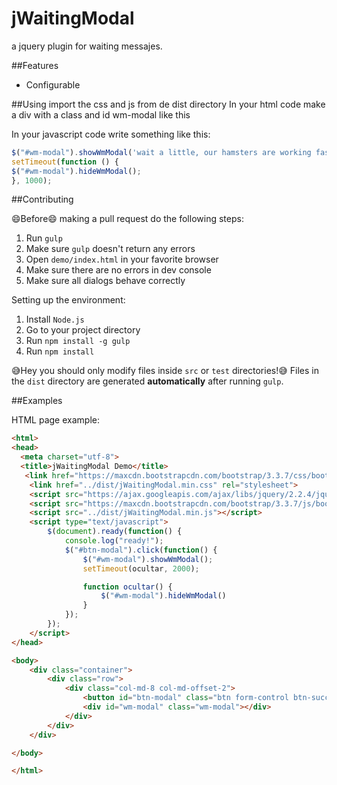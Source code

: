 # jWaitingModal
a jquery plugin for waiting messajes.

##Features

* Configurable

##Using
import the css and js from de dist directory
In your html code make a div with a class and id wm-modal like this <div id="wm-modal" class="wm-modal"></div>
In your javascript code write something like this:
```js
$("#wm-modal").showWmModal('wait a little, our hamsters are working fast as they can... ');
setTimeout(function () {
$("#wm-modal").hideWmModal();
}, 1000);
```


##Contributing

:smile:Before:smile: making a pull request do the following steps:

1. Run `gulp`
2. Make sure `gulp` doesn't return any errors
3. Open `demo/index.html` in your favorite browser
4. Make sure there are no errors in dev console
5. Make sure all dialogs behave correctly

Setting up the environment:

1. Install `Node.js`
2. Go to your project directory
3. Run `npm install -g gulp`
4. Run `npm install`

:sweat_smile:Hey you should only modify files inside `src` or `test` directories!:sweat_smile: Files in the `dist` directory are generated **automatically** after running `gulp`.

##Examples

HTML page example:
```html
<html>
<head>
  <meta charset="utf-8">
  <title>jWaitingModal Demo</title>
   <link href="https://maxcdn.bootstrapcdn.com/bootstrap/3.3.7/css/bootstrap.min.css" rel="stylesheet" integrity="sha384-BVYiiSIFeK1dGmJRAkycuHAHRg32OmUcww7on3RYdg4Va+PmSTsz/K68vbdEjh4u" crossorigin="anonymous">
    <link href="../dist/jWaitingModal.min.css" rel="stylesheet">
    <script src="https://ajax.googleapis.com/ajax/libs/jquery/2.2.4/jquery.min.js"></script>
    <script src="https://maxcdn.bootstrapcdn.com/bootstrap/3.3.7/js/bootstrap.min.js" integrity="sha384-Tc5IQib027qvyjSMfHjOMaLkfuWVxZxUPnCJA7l2mCWNIpG9mGCD8wGNIcPD7Txa" crossorigin="anonymous"></script>
    <script src="../dist/jWaitingModal.min.js"></script>
    <script type="text/javascript">
        $(document).ready(function() {
            console.log("ready!");
            $("#btn-modal").click(function() {
                $("#wm-modal").showWmModal();
                setTimeout(ocultar, 2000);

                function ocultar() {
                    $("#wm-modal").hideWmModal()
                }
            });
        });
    </script>
</head>

<body>
    <div class="container">
        <div class="row">
            <div class="col-md-8 col-md-offset-2">
                <button id="btn-modal" class="btn form-control btn-success">show modal</button>
                <div id="wm-modal" class="wm-modal"></div>
            </div>
        </div>
    </div>

</body>

</html>
```